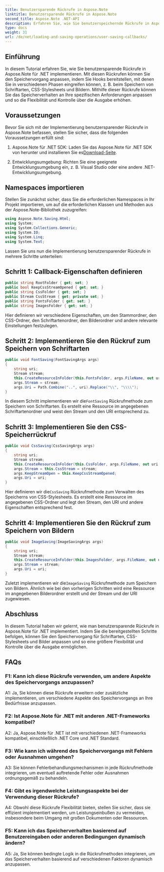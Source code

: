```yaml
---
title: Benutzersparende Rückrufe in Aspose.Note
linktitle: Benutzersparende Rückrufe in Aspose.Note
second_title: Aspose.Note .NET-API
description: Erfahren Sie, wie Sie benutzerspeichernde Rückrufe in Aspose.Note für .NET implementieren, um das Speichern von Schriftarten, CSS und Bildern anzupassen.
type: docs
weight: 31
url: /de/net/loading-and-saving-operations/user-saving-callbacks/
---
```

## Einführung

In diesem Tutorial erfahren Sie, wie Sie benutzersparende Rückrufe in Aspose.Note für .NET implementieren. Mit diesen Rückrufen können Sie den Speichervorgang anpassen, indem Sie Hooks bereitstellen, mit denen Sie in verschiedenen Phasen eingreifen können, z. B. beim Speichern von Schriftarten, CSS-Stylesheets und Bildern. Mithilfe dieser Rückrufe können Sie das Speicherverhalten an Ihre spezifischen Anforderungen anpassen und so die Flexibilität und Kontrolle über die Ausgabe erhöhen.

## Voraussetzungen

Bevor Sie sich mit der Implementierung benutzersparender Rückrufe in Aspose.Note befassen, stellen Sie sicher, dass die folgenden Voraussetzungen erfüllt sind:

1.  Aspose.Note für .NET SDK: Laden Sie das Aspose.Note für .NET SDK von herunter und installieren Sie es[Download-Seite](https://releases.aspose.com/note/net/).
   
2. Entwicklungsumgebung: Richten Sie eine geeignete Entwicklungsumgebung ein, z. B. Visual Studio oder eine andere .NET-Entwicklungsumgebung.

## Namespaces importieren

Stellen Sie zunächst sicher, dass Sie die erforderlichen Namespaces in Ihr Projekt importieren, um auf die erforderlichen Klassen und Methoden aus der Aspose.Note-Bibliothek zuzugreifen:

```csharp
using Aspose.Note.Saving.Html;
using System;
using System.Collections.Generic;
using System.IO;
using System.Linq;
using System.Text;
```

Lassen Sie uns nun die Implementierung benutzersparender Rückrufe in mehrere Schritte unterteilen:

## Schritt 1: Callback-Eigenschaften definieren

```csharp
public string RootFolder { get; set; }
public bool KeepCssStreamOpened { get; set; }
public string CssFolder { get; set; }
public Stream CssStream { get; private set; }
public string FontsFolder { get; set; }
public string ImagesFolder { get; set; }
```

Hier definieren wir verschiedene Eigenschaften, um den Stammordner, den CSS-Ordner, den Schriftartenordner, den Bilderordner und andere relevante Einstellungen festzulegen.

## Schritt 2: Implementieren Sie den Rückruf zum Speichern von Schriftarten

```csharp
public void FontSaving(FontSavingArgs args)
{
    string uri;
    Stream stream;
    this.CreateResourceInFolder(this.FontsFolder, args.FileName, out uri, out stream);
    args.Stream = stream;
    args.Uri = Path.Combine("..", uri).Replace("\\", "\\\\");
}
```

 In diesem Schritt implementieren wir die`FontSaving` Rückrufmethode zum Speichern von Schriftarten. Es erstellt eine Ressource im angegebenen Schriftartenordner und weist den Stream und den URI entsprechend zu.

## Schritt 3: Implementieren Sie den CSS-Speicherrückruf

```csharp
public void CssSaving(CssSavingArgs args)
{
    string uri;
    Stream stream;
    this.CreateResourceInFolder(this.CssFolder, args.FileName, out uri, out stream);
    args.Stream = this.CssStream = stream;
    args.KeepStreamOpen = this.KeepCssStreamOpened;
    args.Uri = uri;
}
```

 Hier definieren wir die`CssSaving` Rückrufmethode zum Verwalten des Speicherns von CSS-Stylesheets. Es erstellt eine Ressource im angegebenen CSS-Ordner und legt den Stream, den URI und andere Eigenschaften entsprechend fest.

## Schritt 4: Implementieren Sie den Rückruf zum Speichern von Bildern

```csharp
public void ImageSaving(ImageSavingArgs args)
{
    string uri;
    Stream stream;
    this.CreateResourceInFolder(this.ImagesFolder, args.FileName, out uri, out stream);
    args.Stream = stream;
    args.Uri = uri;
}
```

 Zuletzt implementieren wir die`ImageSaving` Rückrufmethode zum Speichern von Bildern. Ähnlich wie bei den vorherigen Schritten wird eine Ressource im angegebenen Bilderordner erstellt und der Stream und der URI zugewiesen.

## Abschluss

In diesem Tutorial haben wir gelernt, wie man benutzersparende Rückrufe in Aspose.Note für .NET implementiert. Indem Sie die bereitgestellten Schritte befolgen, können Sie den Speichervorgang für Schriftarten, CSS-Stylesheets und Bilder anpassen und so eine größere Flexibilität und Kontrolle über die Ausgabe ermöglichen.

## FAQs

### F1: Kann ich diese Rückrufe verwenden, um andere Aspekte des Speichervorgangs anzupassen?

A1: Ja, Sie können diese Rückrufe erweitern oder zusätzliche implementieren, um verschiedene Aspekte des Speichervorgangs an Ihre Bedürfnisse anzupassen.

### F2: Ist Aspose.Note für .NET mit anderen .NET-Frameworks kompatibel?

A2: Ja, Aspose.Note für .NET ist mit verschiedenen .NET-Frameworks kompatibel, einschließlich .NET Core und .NET Standard.

### F3: Wie kann ich während des Speichervorgangs mit Fehlern oder Ausnahmen umgehen?

A3: Sie können Fehlerbehandlungsmechanismen in jede Rückrufmethode integrieren, um eventuell auftretende Fehler oder Ausnahmen ordnungsgemäß zu behandeln.

### F4: Gibt es irgendwelche Leistungsaspekte bei der Verwendung dieser Rückrufe?

A4: Obwohl diese Rückrufe Flexibilität bieten, stellen Sie sicher, dass sie effizient implementiert werden, um Leistungseinbußen zu vermeiden, insbesondere beim Umgang mit großen Dokumenten oder Ressourcen.

### F5: Kann ich das Speicherverhalten basierend auf Benutzereingaben oder anderen Bedingungen dynamisch ändern?

A5: Ja, Sie können bedingte Logik in die Rückrufmethoden integrieren, um das Speicherverhalten basierend auf verschiedenen Faktoren dynamisch anzupassen.